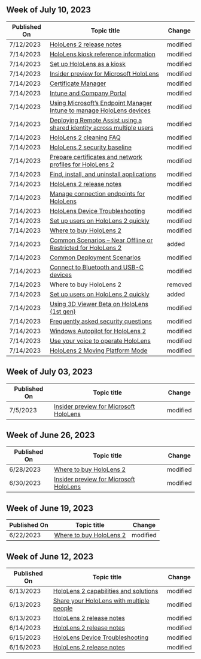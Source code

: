 <!-- This file is generated automatically each week. Changes made to this file will be overwritten.-->



## Week of July 10, 2023


| Published On |Topic title | Change |
|------|------------|--------|
| 7/12/2023 | [HoloLens 2 release notes](/hololens/hololens-release-notes) | modified |
| 7/14/2023 | [HoloLens kiosk reference information](/hololens/hololens-kiosk-reference) | modified |
| 7/14/2023 | [Set up HoloLens as a kiosk](/hololens/hololens-kiosk) | modified |
| 7/14/2023 | [Insider preview for Microsoft HoloLens](/hololens/hololens-insider) | modified |
| 7/14/2023 | [Certificate Manager](/hololens/certificate-manager) | modified |
| 7/14/2023 | [Intune and Company Portal](/hololens/app-deploy-intune) | modified |
| 7/14/2023 | [Using Microsoft’s Endpoint Manager Intune to manage HoloLens devices](/hololens/hololens-mdm-configure) | modified |
| 7/14/2023 | [Deploying Remote Assist using a shared identity across multiple users](/hololens/hololens2-deploying-remote-assist-using-shared-identity) | modified |
| 7/14/2023 | [HoloLens 2 cleaning FAQ](/hololens/hololens2-maintenance) | modified |
| 7/14/2023 | [HoloLens 2 security baseline](/hololens/security-baseline) | modified |
| 7/14/2023 | [Prepare certificates and network profiles for HoloLens 2](/hololens/hololens-certificates-network) | modified |
| 7/14/2023 | [Find, install, and uninstall applications](/hololens/holographic-store-apps) | modified |
| 7/14/2023 | [HoloLens 2 release notes](/hololens/hololens-release-notes) | modified |
| 7/14/2023 | [Manage connection endpoints for HoloLens](/hololens/hololens-offline) | modified |
| 7/14/2023 | [HoloLens Device Troubleshooting](/hololens/hololens-troubleshooting) | modified |
| 7/14/2023 | [Set up users on HoloLens 2 quickly](/hololens/hololens2-new-user-optimize) | modified |
| 7/14/2023 | [Where to buy HoloLens 2](/hololens/hololens2-purchase) | modified |
| 7/14/2023 | [Common Scenarios – Near Offline or Restricted for HoloLens 2](/hololens/hololens-common-scenarios-near-offline-restricted) | added |
| 7/14/2023 | [Common Deployment Scenarios](/hololens/hololens-requirements) | modified |
| 7/14/2023 | [Connect to Bluetooth and USB-C devices](/hololens/hololens-connect-devices) | modified |
| 7/14/2023 | Where to buy HoloLens 2 | removed |
| 7/14/2023 | [Set up users on HoloLens 2 quickly](/hololens/hololens2-new-user-optimize) | added |
| 7/14/2023 | [Using 3D Viewer Beta on HoloLens (1st gen)](/hololens/holographic-3d-viewer-beta) | modified |
| 7/14/2023 | [Frequently asked security questions](/hololens/hololens1-faq-security) | modified |
| 7/14/2023 | [Windows Autopilot for HoloLens 2](/hololens/hololens2-autopilot) | modified |
| 7/14/2023 | [Use your voice to operate HoloLens](/hololens/hololens-cortana) | modified |
| 7/14/2023 | [HoloLens 2 Moving Platform Mode](/hololens/hololens2-moving-platform) | modified |


## Week of July 03, 2023


| Published On |Topic title | Change |
|------|------------|--------|
| 7/5/2023 | [Insider preview for Microsoft HoloLens](/hololens/hololens-insider) | modified |


## Week of June 26, 2023


| Published On |Topic title | Change |
|------|------------|--------|
| 6/28/2023 | [Where to buy HoloLens 2](/hololens/hololens2-purchase) | modified |
| 6/30/2023 | [Insider preview for Microsoft HoloLens](/hololens/hololens-insider) | modified |


## Week of June 19, 2023


| Published On |Topic title | Change |
|------|------------|--------|
| 6/22/2023 | [Where to buy HoloLens 2](/hololens/hololens2-purchase) | modified |


## Week of June 12, 2023


| Published On |Topic title | Change |
|------|------------|--------|
| 6/13/2023 | [HoloLens 2 capabilities and solutions](/hololens/hololens-commercial-features) | modified |
| 6/13/2023 | [Share your HoloLens with multiple people](/hololens/hololens-multiple-users) | modified |
| 6/13/2023 | [HoloLens 2 release notes](/hololens/hololens-release-notes) | modified |
| 6/14/2023 | [HoloLens 2 release notes](/hololens/hololens-release-notes) | modified |
| 6/15/2023 | [HoloLens Device Troubleshooting](/hololens/hololens-troubleshooting) | modified |
| 6/16/2023 | [HoloLens 2 release notes](/hololens/hololens-release-notes) | modified |
